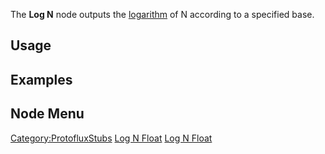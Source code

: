 <languages></languages>

The **Log N** node outputs the
[logarithm](https://en.wikipedia.org/wiki/Logarithm) of N according to a
specified base.

## Usage

## Examples

## Node Menu

[Category:ProtofluxStubs](Category:ProtofluxStubs "wikilink") [Log N
Float](Category:Protoflux{{#translation:}} "wikilink") [Log N
Float](Category:Protoflux:Math{{#translation:}} "wikilink")